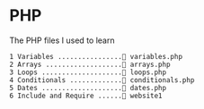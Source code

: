 # PHP

The PHP files I used to learn

`1 Variables ................🐘 variables.php`  
`2 Arrays ...................🐘 arrays.php`  
`3 Loops ....................🐘 loops.php`  
`4 Conditionals .............🐘 conditionals.php`  
`5 Dates ....................🐘 dates.php`  
`6 Include and Require ......📁 website1`
